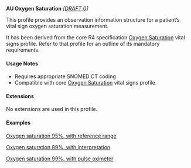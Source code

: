 **AU Oxygen Saturation** *[[DRAFT 0](guidance.html)]*

This profile provides an observation information structure for a patient’s vital sign oxygen saturation measurement.

It has been derived from the core R4 specification [Oxygen Saturation](http://hl7.org/fhir/StructureDefinition/oxygensat) vital signs profile. 
Refer to that profile for an outline of its mandatory requirements.


#### Usage Notes
* Requires appropriate SNOMED CT coding
* Compatible with core [Oxygen Saturation](http://hl7.org/fhir/StructureDefinition/oxygensat) vital signs profile.


#### Extensions

No extensions are used in this profile.


#### Examples

[Oxygen saturation 95%, with reference range](Observation-oxygensat-example0.html)

[Oxygen saturation 89%, with interpretation](Observation-oxygensat-example1.html)

[Oxygen saturation 99%, with pulse oximeter](Observation-oxygensat-example2.html)
